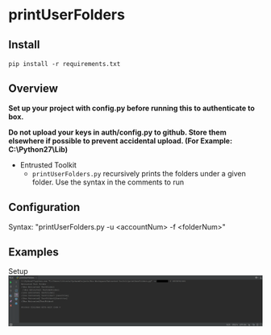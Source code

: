 # printUserFolders

## Install
```
pip install -r requirements.txt
```

## Overview

**Set up your project with config.py before running this to authenticate to box.**

**Do not upload your keys in auth/config.py to github. Store them elsewhere if possible to prevent accidental upload. (For Example: C:\Python27\Lib)**

* Entrusted Toolkit
    * `printUserFolders.py` recursively prints the folders under a given folder. Use the syntax in the comments to run

## Configuration
Syntax: "printUserFolders.py -u \<accountNum> -f \<folderNum>"

## Examples
Setup
![input-output.PNG](img/input-outputEdited.PNG)

